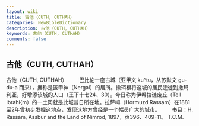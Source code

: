 ```yaml
---
layout: wiki
title: 古他（CUTH, CUTHAH）
categories: NewBibleDictionary
description: 古他（CUTH, CUTHAH）
keywords: 古他（CUTH, CUTHAH）
comments: false
---
```


## 古他（CUTH, CUTHAH）



古他（CUTH, CUTHAH）
　　巴比伦一座古城（亚甲文 ku^tu，从苏默文 gu-du-a 而来），据称是匿甲神（Nergal）的居所。撒珥根将这城的居民迁徙到撒玛利亚，好增添该城的人口（王下十七24、30）。今日称为伊希拉谦废丘（Tell
Ibrahi{m）的一土冈就是此城普日所在地。拉萨呣（Hormuzd Rassam）在1881至2年曾初步发掘这地点，发现这地方曾经是一个幅员广大的城市。
　　书目：H. Rassam, Assbur and the Land of Nimrod, 1897，页396、409-11。
T.C.M.



